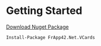 # Getting Started

[Download Nuget Package](https://www.nuget.org/packages/FrApp42.Net.VCards)

```nuget
Install-Package FrApp42.Net.VCards
```